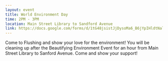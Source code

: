 ```yaml
---
layout: event
title: World Environment Day
time: 2PM - 3PM
location: Main Street Library to Sandford Avenue
link: https://docs.google.com/forms/d/1tG48jsistJjDysoMa6_B6jYpIHldtNalxicHL4avPMM/viewform
---
```

Come to Flushing and show your love for the environment! You will be cleaning up after the Beautifying Environment Event for an hour from Main Street Library to Sanford Avenue. Come and show your support!
